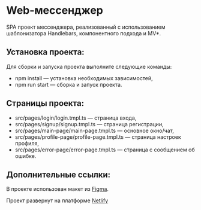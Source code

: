 # Web-мессенджер

SPA проект мессенджера, реализованный с использованием шаблонизатора Handlebars, компонентного подхода и MV*.

## Установка проекта:

Для сборки и запуска проекта выполните следующие команды:

- npm install — установка необходимых зависимостей,
- npm run start — сборка и запуск проекта.

## Страницы проекта:

- src/pages/login/login.tmpl.ts — страница входа,
- src/pages/signup/signup.tmpl.ts — страница регистрации,
- src/pages/main-page/main-page.tmpl.ts — основное окно/чат,
- src/pages/profile-page/profile-page.tmpl.ts — страница настроек профиля,
- src/pages/error-page/error-page.tmpl.ts — страница с сообщением об ошибке.

## Дополнительные ссылки:

В проекте использован макет из [Figma](https://www.figma.com/design/tCvsODs4cNW3eaZC2yvwjL/Web-messenger?m=auto&t=imLjJtGYzIJs0KJk-6).

Проект развернут на платформе [Netlify](https://deploy--julia-koroleva-middle-44.netlify.app/)

